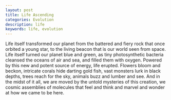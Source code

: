 ```yaml
---
layout: post
title: Life Ascending
categories: Evolution
description: life
keywords: life, evolution
---
```


Life itself transformed our planet from the battered and fiery rock that once orbited a young star, to the living beacon that is our world seen from space. Life itself turned our planet blue and green, as tiny photosynthetic bacteria cleansed the oceans of air and sea, and filled them with oxygen. Powered by this new and potent source of energy, life erupted. Flowers bloom and beckon, intricate corals hide darting gold fish, vast monsters lurk in black depths, trees reach for the sky, animals buzz and lumber and see. And in the midst of it all, we are moved by the untold mysteries of this creation, we cosmic assemblies of molecules that feel and think and marvel and wonder at how we came to be here.


